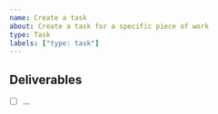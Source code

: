 ```yaml
---
name: Create a task
about: Create a task for a specific piece of work
type: Task
labels: ["type: task"]
---
```


<!-- Please describe what needs to be done to consider this task completed. -->

## Deliverables

- [ ] ...

